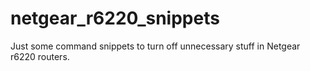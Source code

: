 # netgear_r6220_snippets
Just some command snippets to turn off unnecessary stuff in Netgear r6220 routers.

